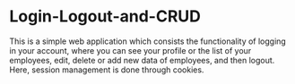# Login-Logout-and-CRUD
This is a simple web application which consists the functionality of logging in your account, where you can see your profile or the list of your employees, edit, delete or add new data of employees, and then logout. Here, session management is done through cookies.
